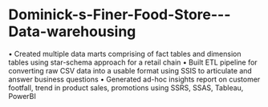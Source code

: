 # Dominick-s-Finer-Food-Store---Data-warehousing
• Created multiple data marts comprising of fact tables and dimension tables using star-schema approach for a retail chain • Built ETL pipeline for converting raw CSV data into a usable format using SSIS to articulate and answer business questions • Generated ad-hoc insights report on customer footfall, trend in product sales, promotions using SSRS, SSAS, Tableau, PowerBI
